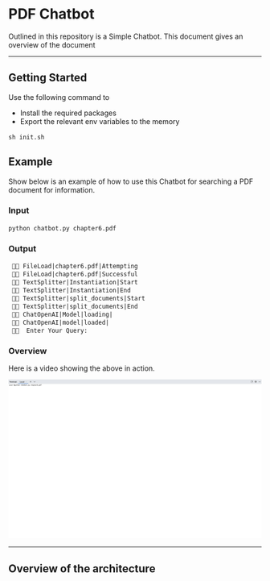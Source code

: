 # PDF Chatbot

Outlined in this repository is a Simple Chatbot. This document gives an overview of the document

---

## Getting Started

Use the following command to

- Install the required packages
- Export the relevant env variables to the memory

```commandline
sh init.sh
```

## Example

Show below is an example of how to use this Chatbot for searching a PDF document for information.

### Input

```commandline
python chatbot.py chapter6.pdf
```

### Output

```commandline
 🤖💬️ FileLoad|chapter6.pdf|Attempting
 🤖💬️ FileLoad|chapter6.pdf|Successful
 🤖💬️ TextSplitter|Instantiation|Start
 🤖💬️ TextSplitter|Instantiation|End
 🤖💬️ TextSplitter|split_documents|Start
 🤖💬️ TextSplitter|split_documents|End
 🤖💬️ ChatOpenAI|Model|loading|
 🤖💬️ ChatOpenAI|model|loaded|
 🤖💬️  Enter Your Query:
```

### Overview

Here is a video showing the above in action.

[![Watch the video](demo_video.png)](https://www.youtube.com/watch?v=u9sWso45cRw)


---

## Overview of the architecture

